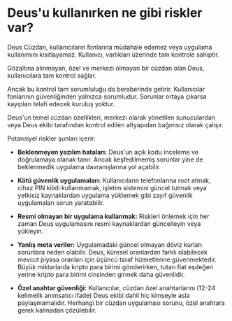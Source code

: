 # Deus'u kullanırken ne gibi riskler var?

Deus Cüzdan, kullanıcıların fonlarına müdahale edemez veya uygulama kullanımını kısıtlayamaz. Kullanıcı, varlıkları üzerinde tam kontrole sahiptir.

Gözaltına alınmayan, özel ve merkezi olmayan bir cüzdan olan Deus, kullanıcılara tam kontrol sağlar.

Ancak bu kontrol tam sorumluluğu da beraberinde getirir. Kullanıcılar fonlarının güvenliğinden yalnızca sorumludur. Sorunlar ortaya çıkarsa kayıpları telafi edecek kuruluş yoktur.

Deus'un temel cüzdan özellikleri, merkezi olarak yönetilen sunuculardan veya Deus ekibi tarafından kontrol edilen altyapıdan bağımsız olarak çalışır.

Potansiyel riskler şunları içerir:

- **Beklenmeyen yazılım hataları:** Deus'un açık kodu inceleme ve doğrulamaya olanak tanır. Ancak keşfedilmemiş sorunlar yine de beklenmedik uygulama davranışlarına yol açabilir.

- **Kötü güvenlik uygulamaları:** Kullanıcıların telefonlarına root atmak, cihaz PIN kilidi kullanmamak, işletim sistemini güncel tutmak veya yetkisiz kaynaklardan uygulama yüklemek gibi zayıf güvenlik uygulamaları sorun yaratabilir.

- **Resmi olmayan bir uygulama kullanmak:** Riskleri önlemek için her zaman Deus uygulamasını resmi kaynaklardan güncelleyin veya yükleyin.

- **Yanlış meta veriler:** Uygulamadaki güncel olmayan döviz kurları sorunlara neden olabilir. Deus, küresel oranlardan farklı olabilecek mevcut piyasa oranları için üçüncü taraf hizmetlerine güvenmektedir. Büyük miktarlarda kripto para birimi gönderirken, tutarı fiat eşdeğeri yerine kripto para birimi cinsinden girmek daha güvenlidir.

- **Özel anahtar güvenliği:** Kullanıcılar, cüzdan özel anahtarlarını (12-24 kelimelik anımsatıcı ifade) Deus ekibi dahil hiç kimseyle asla paylaşmamalıdır. Herhangi bir cüzdan uygulaması sorunu, özel anahtara gerek kalmadan çözülebilir.